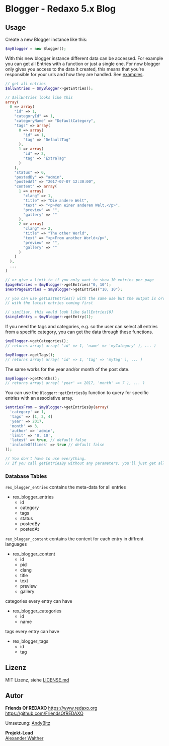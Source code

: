 # Blogger - Redaxo 5.x Blog

## Usage

Create a new Blogger instance like this:
```php
$myBlogger = new Blogger();
```

With this new blogger instance different data can be accessed.
For example you can get all Entries with a function or just a single one.
For now blogger only gives you access to the data it created, this means that you're responsible for your urls and how they are handled. See [examples](https://github.com/AndyBitz/rex_blogger/tree/master/examples). 

```php
// get all entries
$allEntries = $myBlogger->getEntries();

// $allEntries looks like this
array(
  0 => array(
    "id" => 1,
    "categoryId" => 1,
    "categoryName" => "DefaultCategory",
    "tags" => array(
      0 => array(
        "id" => 1,
        "tag" => "DefaultTag"
      ),
      1 => array(
        "id" => 2,
        "tag" => "ExtraTag"
      )
    ),
    "status" => 0,
    "postedBy" => "admin",
    "postedAt" => "2017-07-07 12:30:00",
    "content" => array(
      1 => array(
        "clang" => 1,
        "title" => "Die andere Welt",
        "text" => "<p>Von einer anderen Welt.</p>",
        "preview" => "",
        "gallery" => ""
      ),
      2 => array(
        "clang" => 2,
        "title" => "The other World",
        "text" => "<p>From another World</p>",
        "preview" => "",
        "gallery" => ""
      )
    )
  ),
  ...
)

// or give a limit to if you only want to show 10 entries per page
$pageEntries = $myBlogger->getEntries("0, 10");
$nextPageEntries = $myBlogger->getEntries("10, 10");

// you can use getLastEntries() with the same use but the output is orderd
// with the latest entries coming first

// similiar, this would look like $allEntries[0]
$singleEntry = $myBlogger->getEntry(1);
```

If you need the tags and categories, e.g. so the user can select all entries from a specific category, you can get the data through these functions.
```php
$myBlogger->getCategories();
// returns array( array( 'id' => 1, 'name' => 'myCategory' ), ... )

$myBlogger->getTags();
// returns array( array( 'id' => 1, 'tag' => 'myTag' ), ... )
```

The same works for the year and/or month of the post date.
```php
$myBlogger->getMonths();
// returns array( array( 'year' => 2017, 'month' => 7 ), ... )
```

You can use the `Blogger::getEntriesBy` function to query for specific entries with an associative array.
```php
$entriesFrom = $myBlogger->getEntriesBy(array(
  'category' => 1,
  'tags' => [1, 2, 4]
  'year' => 2017,
  'month' => 3,
  'author' => 'admin',
  'limit' => '0, 10',
  'latest' => true, // default false
  'includeOfflines' => true // default false
));

// You don't have to use everything.
// If you call getEntriesBy without any parameters, you'll just get all entries.
```


### Database Tables

`rex_blogger_entries` contains the meta-data for all entries

* rex_blogger_entries
  * id
  * category
  * tags
  * status
  * postedBy
  * postedAt

`rex_blogger_content` contains the content for each entry in diffrent languages

* rex_blogger_content
  * id
  * pid
  * clang
  * title
  * text
  * preview
  * gallery

categories every entry can have

* rex_blogger_categories
  * id
  * name

tags every entry can have

* rex_blogger_tags
  * id
  * tag

## Lizenz

MIT Lizenz, siehe [LICENSE.md](https://github.com/friendsofredaxo/rex_blogger/blob/main/LICENSE)  

## Autor

**Friends Of REDAXO**
https://www.redaxo.org
https://github.com/FriendsOfREDAXO

Umsetzung:
[AndyBitz](https://github.com/AndyBitz/)

**Projekt-Lead**  
[Alexander Walther](https://github.com/alexplusde)
